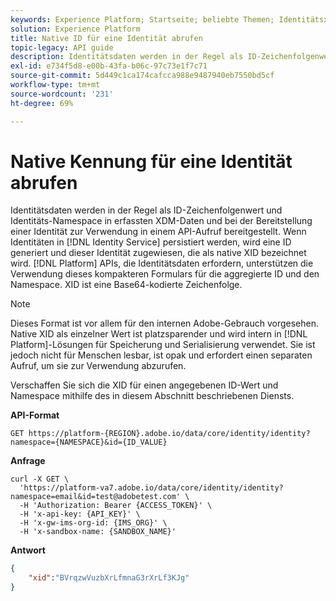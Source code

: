 ```yaml
---
keywords: Experience Platform; Startseite; beliebte Themen; Identitätsxid; XID
solution: Experience Platform
title: Native ID für eine Identität abrufen
topic-legacy: API guide
description: Identitätsdaten werden in der Regel als ID-Zeichenfolgenwert und Identitäts-Namespace in erfassten XDM-Daten und bei der Bereitstellung einer Identität zur Verwendung in einem API-Aufruf bereitgestellt. Wenn Identitäten im Identity Service persistiert werden, wird eine Kennung generiert und der jeweiligen Identität zugewiesen. Diese Kennung wird als native XID bezeichnet. Platform-APIs, die Identitätsdaten erfordern, unterstützen die Nutzung dieser kompakteren Form für aggregierte Kennung und Namespace. XID ist eine Base64-kodierte Zeichenfolge.
exl-id: e734f5d8-e00b-43fa-b06c-97c73e1f7c71
source-git-commit: 5d449c1ca174cafcca988e9487940eb7550bd5cf
workflow-type: tm+mt
source-wordcount: '231'
ht-degree: 69%

---
```


# Native Kennung für eine Identität abrufen

Identitätsdaten werden in der Regel als ID-Zeichenfolgenwert und Identitäts-Namespace in erfassten XDM-Daten und bei der Bereitstellung einer Identität zur Verwendung in einem API-Aufruf bereitgestellt. Wenn Identitäten in [!DNL Identity Service] persistiert werden, wird eine ID generiert und dieser Identität zugewiesen, die als native XID bezeichnet wird. [!DNL Platform] APIs, die Identitätsdaten erfordern, unterstützen die Verwendung dieses kompakteren Formulars für die aggregierte ID und den Namespace. XID ist eine Base64-kodierte Zeichenfolge.

>[!NOTE]
>
> Dieses Format ist vor allem für den internen Adobe-Gebrauch vorgesehen. Native XID als einzelner Wert ist platzsparender und wird intern in [!DNL Platform]-Lösungen für Speicherung und Serialisierung verwendet. Sie ist jedoch nicht für Menschen lesbar, ist opak und erfordert einen separaten Aufruf, um sie zur Verwendung abzurufen.

Verschaffen Sie sich die XID für einen angegebenen ID-Wert und Namespace mithilfe des in diesem Abschnitt beschriebenen Diensts.

**API-Format**

```http
GET https://platform-{REGION}.adobe.io/data/core/identity/identity?namespace={NAMESPACE}&id={ID_VALUE}
```

**Anfrage**

```shell
curl -X GET \
  'https://platform-va7.adobe.io/data/core/identity/identity?namespace=email&id=test@adobetest.com' \
  -H 'Authorization: Bearer {ACCESS_TOKEN}' \
  -H 'x-api-key: {API_KEY}' \
  -H 'x-gw-ims-org-id: {IMS_ORG}' \
  -H 'x-sandbox-name: {SANDBOX_NAME}'
```

**Antwort**

```json
{
    "xid":"BVrqzwVuzbXrLfmnaG3rXrLf3KJg"
}
```
